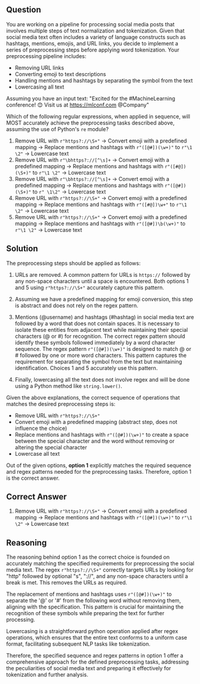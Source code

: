 ## Question

You are working on a pipeline for processing social media posts that involves multiple steps of text normalization and tokenization. Given that social media text often includes a variety of language constructs such as hashtags, mentions, emojis, and URL links, you decide to implement a series of preprocessing steps before applying word tokenization. Your preprocessing pipeline includes:
- Removing URL links
- Converting emoji to text descriptions
- Handling mentions and hashtags by separating the symbol from the text
- Lowercasing all text

Assuming you have an input text: "Excited for the #MachineLearning conference! 😊 Visit us at https://mlconf.com @Company"

Which of the following regular expressions, when applied in sequence, will MOST accurately achieve the preprocessing tasks described above, assuming the use of Python's `re` module?

1. Remove URL with `r"https?://\S+"` -> Convert emoji with a predefined mapping -> Replace mentions and hashtags with `r"([@#])(\w+)"` to `r"\1 \2"` -> Lowercase text
2. Remove URL with `r"\bhttps?://[^\s]+` -> Convert emoji with a predefined mapping -> Replace mentions and hashtags with `r"([#@])(\S+)"` to `r"\1 \2"` -> Lowercase text
3. Remove URL with `r"\bhttps?://[^\s]+` -> Convert emoji with a predefined mapping -> Replace mentions and hashtags with `r"([@#])(\S+)"` to `r" \1\2"` -> Lowercase text
4. Remove URL with `r"https?://\S+"` -> Convert emoji with a predefined mapping -> Replace mentions and hashtags with `r"([#@])\w+"` to `r"\1 \2"` -> Lowercase text
5. Remove URL with `r"https?://\S+"` -> Convert emoji with a predefined mapping -> Replace mentions and hashtags with `r"([@#])\b(\w+)"` to `r"\1 \2"` -> Lowercase text

## Solution

The preprocessing steps should be applied as follows:

1. URLs are removed. A common pattern for URLs is `https://` followed by any non-space characters until a space is encountered. Both options 1 and 5 using `r"https?://\S+"` accurately capture this pattern.

2. Assuming we have a predefined mapping for emoji conversion, this step is abstract and does not rely on the regex pattern.

3. Mentions (@username) and hashtags (#hashtag) in social media text are followed by a word that does not contain spaces. It is necessary to isolate these entities from adjacent text while maintaining their special characters (@ or #) for recognition. The correct regex pattern should identify these symbols followed immediately by a word character sequence. The regex pattern `r"([@#])(\w+)"` is designed to match @ or # followed by one or more word characters. This pattern captures the requirement for separating the symbol from the text but maintaining identification. Choices 1 and 5 accurately use this pattern.

4. Finally, lowercasing all the text does not involve regex and will be done using a Python method like `string.lower()`.

Given the above explanations, the correct sequence of operations that matches the desired preprocessing steps is: 
- Remove URL with `r"https?://\S+"`
- Convert emoji with a predefined mapping (abstract step, does not influence the choice)
- Replace mentions and hashtags with `r"([@#])(\w+)"` to create a space between the special character and the word without removing or altering the special character
- Lowercase all text

Out of the given options, **option 1** explicitly matches the required sequence and regex patterns needed for the preprocessing tasks. Therefore, option 1 is the correct answer.

## Correct Answer

1. Remove URL with `r"https?://\S+"` -> Convert emoji with a predefined mapping -> Replace mentions and hashtags with `r"([@#])(\w+)"` to `r"\1 \2"` -> Lowercase text

## Reasoning

The reasoning behind option 1 as the correct choice is founded on accurately matching the specified requirements for preprocessing the social media text. The regex `r"https?://\S+"` correctly targets URLs by looking for "http" followed by optional "s", "://", and any non-space characters until a break is met. This removes the URLs as required.

The replacement of mentions and hashtags uses `r"([@#])(\w+)"` to separate the '@' or '#' from the following word without removing them, aligning with the specification. This pattern is crucial for maintaining the recognition of these symbols while preparing the text for further processing.

Lowercasing is a straightforward python operation applied after regex operations, which ensures that the entire text conforms to a uniform case format, facilitating subsequent NLP tasks like tokenization.

Therefore, the specified sequence and regex patterns in option 1 offer a comprehensive approach for the defined preprocessing tasks, addressing the peculiarities of social media text and preparing it effectively for tokenization and further analysis.